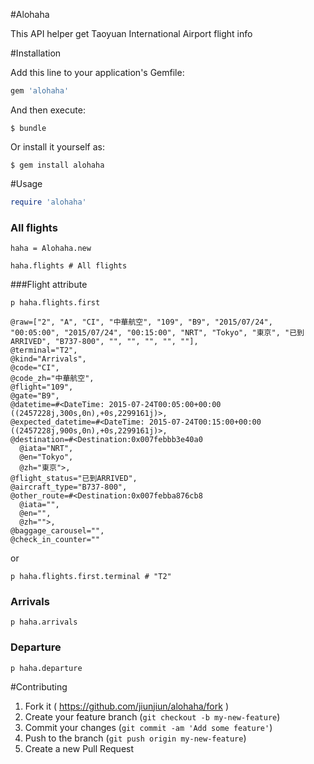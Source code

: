 #Alohaha

This API helper get Taoyuan International Airport flight info

#Installation

Add this line to your application's Gemfile:

```ruby
gem 'alohaha'
```

And then execute:

    $ bundle

Or install it yourself as:

    $ gem install alohaha

#Usage

```ruby
require 'alohaha'
```

### All flights
```
haha = Alohaha.new

haha.flights # All flights
```

###Flight attribute

```
p haha.flights.first
```

```
@raw=["2", "A", "CI", "中華航空", "109", "B9", "2015/07/24", "00:05:00", "2015/07/24", "00:15:00", "NRT", "Tokyo", "東京", "已到ARRIVED", "B737-800", "", "", "", "", ""], 
@terminal="T2", 
@kind="Arrivals", 
@code="CI", 
@code_zh="中華航空", 
@flight="109", 
@gate="B9", 
@datetime=#<DateTime: 2015-07-24T00:05:00+00:00 ((2457228j,300s,0n),+0s,2299161j)>, 
@expected_datetime=#<DateTime: 2015-07-24T00:15:00+00:00 ((2457228j,900s,0n),+0s,2299161j)>, 
@destination=#<Destination:0x007febbb3e40a0 
  @iata="NRT", 
  @en="Tokyo", 
  @zh="東京">, 
@flight_status="已到ARRIVED", 
@aircraft_type="B737-800", 
@other_route=#<Destination:0x007febba876cb8 
  @iata="", 
  @en="", 
  @zh="">, 
@baggage_carousel="", 
@check_in_counter=""
```

or

```
p haha.flights.first.terminal # "T2"
```

### Arrivals
```
p haha.arrivals
```

### Departure
```
p haha.departure
```

#Contributing

1. Fork it ( https://github.com/jiunjiun/alohaha/fork )
2. Create your feature branch (`git checkout -b my-new-feature`)
3. Commit your changes (`git commit -am 'Add some feature'`)
4. Push to the branch (`git push origin my-new-feature`)
5. Create a new Pull Request
